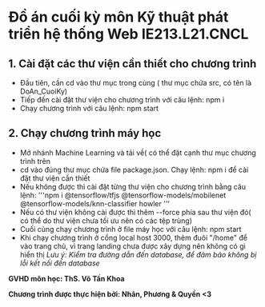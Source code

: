 # Đồ án cuối kỳ môn Kỹ thuật phát triển hệ thống Web IE213.L21.CNCL

## 1. Cài đặt các thư viện cần thiết cho chương trình
* Đầu tiên, cần cd vào thư mục trong cùng ( thư mục chứa src, có tên là DoAn_CuoiKy)
* Tiếp đến cài đặt thư viện cho chương trình với câu lệnh: npm i
* Chạy chương trình với câu lệnh: npm start

## 2. Chạy chương trình máy học
* Mở nhánh Machine Learning và tải về( có thể đặt cạnh thư mục chương trình trên
* cd vào đúng thư mục chứa file package.json. Chạy lệnh: npm i để cài đặt thư viện cần thiết
* Nếu không được thì cài đặt từng thư viện cho chương trình bằng câu lệnh: 
'''npm i @tensorflow/tfjs @tensorflow-models/mobilenet @tensorflow-models/knn-classifier howler
'''
 * Nếu có thư viện không cài được thì thêm --force phía sau thư viện đó( có thể do thư viện chưa tối ưu nên có các tệp trùng)
 * Cuối cùng chạy chương trình ở file máy học với câu lệnh: npm start
 * Khi chạy chương trình ở cổng local host 3000, thêm đuôi "/home" để vào trang chủ, vì trang landing chưa được xây dựng nên không có gì hiển thị
 *Lưu ý: Kiểm tra đường dẫn đến database, để đảm bảo không bị lỗi kết nối đến database*
 
 **GVHD môn học: ThS. Võ Tấn Khoa**
 
 **Chương trình được thực hiện bởi: Nhân, Phương & Quyền <3**

